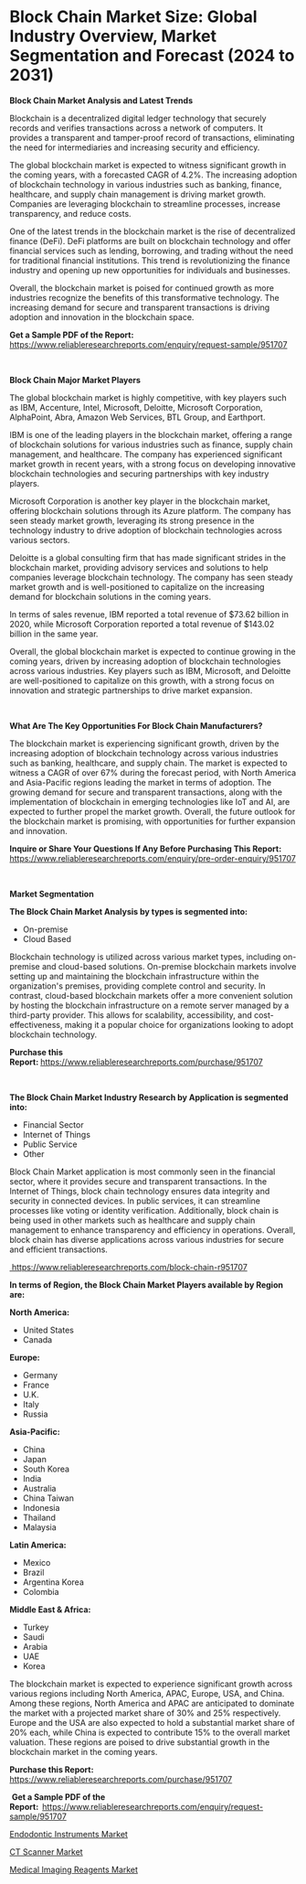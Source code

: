 <p><h1>Block Chain Market Size: Global Industry Overview, Market Segmentation and Forecast (2024 to 2031)</h1></p><p><strong>Block Chain Market Analysis and Latest Trends</strong></p>
<p><p>Blockchain is a decentralized digital ledger technology that securely records and verifies transactions across a network of computers. It provides a transparent and tamper-proof record of transactions, eliminating the need for intermediaries and increasing security and efficiency.</p><p>The global blockchain market is expected to witness significant growth in the coming years, with a forecasted CAGR of 4.2%. The increasing adoption of blockchain technology in various industries such as banking, finance, healthcare, and supply chain management is driving market growth. Companies are leveraging blockchain to streamline processes, increase transparency, and reduce costs.</p><p>One of the latest trends in the blockchain market is the rise of decentralized finance (DeFi). DeFi platforms are built on blockchain technology and offer financial services such as lending, borrowing, and trading without the need for traditional financial institutions. This trend is revolutionizing the finance industry and opening up new opportunities for individuals and businesses.</p><p>Overall, the blockchain market is poised for continued growth as more industries recognize the benefits of this transformative technology. The increasing demand for secure and transparent transactions is driving adoption and innovation in the blockchain space.</p></p>
<p><strong>Get a Sample PDF of the Report:&nbsp;</strong> <a href="https://www.reliableresearchreports.com/enquiry/request-sample/951707">https://www.reliableresearchreports.com/enquiry/request-sample/951707</a></p>
<p>&nbsp;</p>
<p><strong>Block Chain Major Market Players</strong></p>
<p><p>The global blockchain market is highly competitive, with key players such as IBM, Accenture, Intel, Microsoft, Deloitte, Microsoft Corporation, AlphaPoint, Abra, Amazon Web Services, BTL Group, and Earthport.</p><p>IBM is one of the leading players in the blockchain market, offering a range of blockchain solutions for various industries such as finance, supply chain management, and healthcare. The company has experienced significant market growth in recent years, with a strong focus on developing innovative blockchain technologies and securing partnerships with key industry players.</p><p>Microsoft Corporation is another key player in the blockchain market, offering blockchain solutions through its Azure platform. The company has seen steady market growth, leveraging its strong presence in the technology industry to drive adoption of blockchain technologies across various sectors.</p><p>Deloitte is a global consulting firm that has made significant strides in the blockchain market, providing advisory services and solutions to help companies leverage blockchain technology. The company has seen steady market growth and is well-positioned to capitalize on the increasing demand for blockchain solutions in the coming years.</p><p>In terms of sales revenue, IBM reported a total revenue of $73.62 billion in 2020, while Microsoft Corporation reported a total revenue of $143.02 billion in the same year.</p><p>Overall, the global blockchain market is expected to continue growing in the coming years, driven by increasing adoption of blockchain technologies across various industries. Key players such as IBM, Microsoft, and Deloitte are well-positioned to capitalize on this growth, with a strong focus on innovation and strategic partnerships to drive market expansion.</p></p>
<p>&nbsp;</p>
<p><strong>What Are The Key Opportunities For Block Chain Manufacturers?</strong></p>
<p><p>The blockchain market is experiencing significant growth, driven by the increasing adoption of blockchain technology across various industries such as banking, healthcare, and supply chain. The market is expected to witness a CAGR of over 67% during the forecast period, with North America and Asia-Pacific regions leading the market in terms of adoption. The growing demand for secure and transparent transactions, along with the implementation of blockchain in emerging technologies like IoT and AI, are expected to further propel the market growth. Overall, the future outlook for the blockchain market is promising, with opportunities for further expansion and innovation.</p></p>
<p><strong>Inquire or Share Your Questions If Any Before Purchasing This Report:</strong> <a href="https://www.reliableresearchreports.com/enquiry/pre-order-enquiry/951707">https://www.reliableresearchreports.com/enquiry/pre-order-enquiry/951707</a></p>
<p>&nbsp;</p>
<p><strong>Market Segmentation</strong></p>
<p><strong>The Block Chain Market Analysis by types is segmented into:</strong></p>
<p><ul><li>On-premise</li><li>Cloud Based</li></ul></p>
<p><p>Blockchain technology is utilized across various market types, including on-premise and cloud-based solutions. On-premise blockchain markets involve setting up and maintaining the blockchain infrastructure within the organization's premises, providing complete control and security. In contrast, cloud-based blockchain markets offer a more convenient solution by hosting the blockchain infrastructure on a remote server managed by a third-party provider. This allows for scalability, accessibility, and cost-effectiveness, making it a popular choice for organizations looking to adopt blockchain technology.</p></p>
<p><strong>Purchase this Report:&nbsp;</strong><a href="https://www.reliableresearchreports.com/purchase/951707">https://www.reliableresearchreports.com/purchase/951707</a></p>
<p>&nbsp;</p>
<p><strong>The Block Chain Market Industry Research by Application is segmented into:</strong></p>
<p><ul><li>Financial Sector</li><li>Internet of Things</li><li>Public Service</li><li>Other</li></ul></p>
<p><p>Block Chain Market application is most commonly seen in the financial sector, where it provides secure and transparent transactions. In the Internet of Things, block chain technology ensures data integrity and security in connected devices. In public services, it can streamline processes like voting or identity verification. Additionally, block chain is being used in other markets such as healthcare and supply chain management to enhance transparency and efficiency in operations. Overall, block chain has diverse applications across various industries for secure and efficient transactions.</p></p>
<p><a href="https://www.reliableresearchreports.com/block-chain-r951707">&nbsp;https://www.reliableresearchreports.com/block-chain-r951707</a></p>
<p><strong>In terms of Region, the Block Chain Market Players available by Region are:</strong></p>
<p>
    <p> <strong> North America: </strong>
        <ul>
            <li>United States</li>
            <li>Canada</li>
        </ul>
        </p> 
    <p> <strong> Europe: </strong>
        <ul>
            <li>Germany</li>
            <li>France</li>
            <li>U.K.</li>
            <li>Italy</li>
            <li>Russia</li>
        </ul>
        </p> 
    <p> <strong> Asia-Pacific: </strong>
        <ul>
            <li>China</li>
            <li>Japan</li>
            <li>South Korea</li>
            <li>India</li>
            <li>Australia</li>
            <li>China Taiwan</li>
            <li>Indonesia</li>
            <li>Thailand</li>
            <li>Malaysia</li>
        </ul>
        </p> 
    <p> <strong> Latin America: </strong>
        <ul>
            <li>Mexico</li>
            <li>Brazil</li>
            <li>Argentina Korea</li>
            <li>Colombia</li>
        </ul>
        </p> 
    <p> <strong> Middle East & Africa: </strong>
        <ul>
            <li>Turkey</li>
            <li>Saudi</li>
            <li>Arabia</li>
            <li>UAE</li>
            <li>Korea</li>
        </ul>
    </p>
    </p>
<p><p>The blockchain market is expected to experience significant growth across various regions including North America, APAC, Europe, USA, and China. Among these regions, North America and APAC are anticipated to dominate the market with a projected market share of 30% and 25% respectively. Europe and the USA are also expected to hold a substantial market share of 20% each, while China is expected to contribute 15% to the overall market valuation. These regions are poised to drive substantial growth in the blockchain market in the coming years.</p></p>
<p><strong>Purchase this Report: </strong><a href="https://www.reliableresearchreports.com/purchase/951707">https://www.reliableresearchreports.com/purchase/951707</a></p>
<p>&nbsp;<strong>Get a Sample PDF of the Report:&nbsp;&nbsp;</strong><a href="https://www.reliableresearchreports.com/enquiry/request-sample/951707">https://www.reliableresearchreports.com/enquiry/request-sample/951707</a></p>
<p><strong></strong></p>
<p><p><a href="https://github.com/syaifulanwaramsyori/Market-Research-Report-List-1/blob/main/endodontic-instruments-market.md">Endodontic Instruments Market</a></p><p><a href="https://github.com/vregtldg37/Market-Research-Report-List-1/blob/main/ct-scanner-market.md">CT Scanner Market</a></p><p><a href="https://github.com/rslnowrouzi/Market-Research-Report-List-1/blob/main/medical-imaging-reagents-market.md">Medical Imaging Reagents Market</a></p></p>